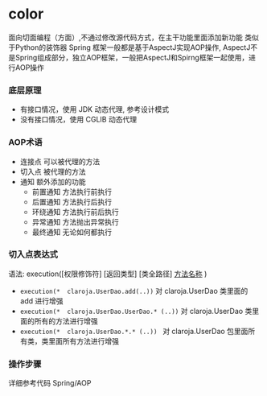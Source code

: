 # color


面向切面编程（方面）,不通过修改源代码方式，在主干功能里面添加新功能
类似于Python的装饰器
Spring 框架一般都是基于AspectJ实现AOP操作, AspectJ不是Spring组成部分，独立AOP框架，一般把AspectJ和Spirng框架一起使用，进行AOP操作

### 底层原理
- 有接口情况，使用 JDK 动态代理, 参考设计模式
- 没有接口情况，使用 CGLIB 动态代理 

### AOP术语
- 连接点 可以被代理的方法
- 切入点 被代理的方法
- 通知 额外添加的功能
    - 前置通知 方法执行前执行
    - 后置通知 方法执行后执行
    - 环绕通知 方法执行前后执行
    - 异常通知 方法抛出异常执行
    - 最终通知 无论如何都执行

### 切入点表达式
语法: execution([权限修饰符] [返回类型] [类全路径] [方法名称]([参数列表]) ) 
 
- `execution(*  claroja.UserDao.add(..))` 对 claroja.UserDao 类里面的 add 进行增强 
- `execution(*  claroja.UserDao.UserDao.* (..))` 对 claroja.UserDao 类里面的所有的方法进行增强 
- `execution(*  claroja.UserDao.*.* (..)) ` 对 claroja.UserDao 包里面所有类，类里面所有方法进行增强 

### 操作步骤
详细参考代码 Spring/AOP